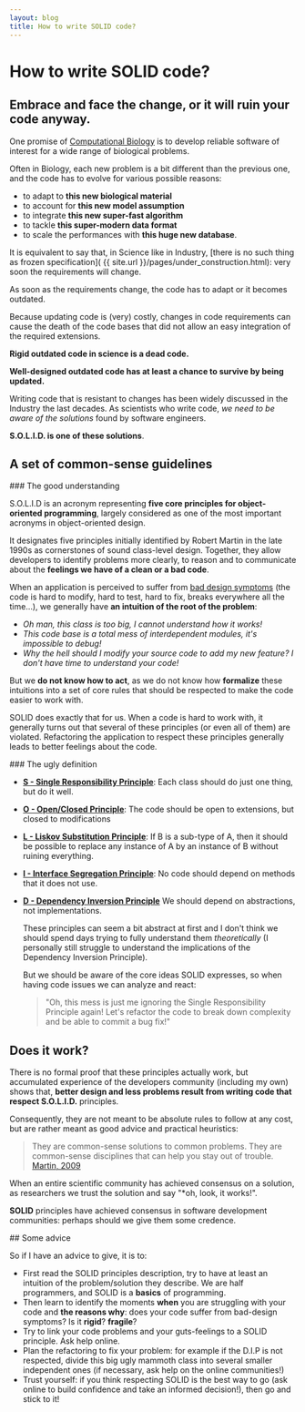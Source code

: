 ```yaml
---
layout: blog
title: How to write SOLID code?
---
```


# How to write SOLID code?

## Embrace and face the change, or it will ruin your code anyway.

One promise of [Computational Biology](http://www.cbd.cmu.edu/about-us/what-is-computational-biology/)
is to develop reliable software of interest for a wide range of biological problems.

Often in Biology, each new problem is a bit different than the previous one,
and the code has to evolve for various possible reasons:

  * to adapt to **this new biological material**
  * to account for **this new model assumption**
  * to integrate **this new super-fast algorithm**
  * to tackle **this super-modern data format**
  * to scale the performances with **this huge new database**.

It is equivalent to say that, in Science like in Industry,
[there is no such thing as frozen specification]( {{ site.url }}/pages/under_construction.html):
very soon the requirements will change.

As soon as the requirements change, the code has to adapt or it becomes outdated.

Because updating code is (very) costly, changes in code requirements can cause the death
of the code bases that did not allow an easy integration of the required extensions.

**Rigid outdated code in science is a dead code.**

**Well-designed outdated code has at least a chance to survive by being updated.**

Writing code that is resistant to changes has been widely discussed in the Industry
the last decades. As scientists who write code, *we need to be aware of the
solutions* found by software engineers.

**S.O.L.I.D. is one of these solutions**.

## A set of common-sense guidelines

### The good understanding

S.O.L.I.D is an acronym representing
**five core principles for object-oriented programming**, largely considered as
one of the most important acronyms in object-oriented design.

It designates five principles initially identified by Robert Martin in the late
1990s as cornerstones of sound class-level design. Together, they
allow developers to identify problems more clearly, to reason and to communicate about the
**feelings we have of a clean or a bad code**.

When an application is perceived to suffer from [bad design symptoms]({{site.url}}/pages/under_construction.html)
(the code is hard to modify, hard to test, hard to fix, breaks everywhere all the time...), we generally
have **an intuition of the root of the problem**:
 * *Oh man, this class is too big, I cannot understand how it works!*
 * *This code base is a total mess of interdependent modules, it's impossible to debug!*
 * *Why the hell should I modify your source code to add my new feature? I don't have
   time to understand your code!*

But we **do not know how to act**, as we do not know how **formalize** these intuitions
into a set of core rules that should be respected to make the code easier to work with.

SOLID does exactly that for us. When a code is hard to work with, it generally
turns out that several of these principles (or even all of them) are violated.
Refactoring the application to respect these
principles generally leads to better feelings about the code.

### The ugly definition

* [**S - Single Responsibility Principle**]({{site.url}}/pages/under_construction.html):
  Each class should do just one thing, but do it well.
* [**O - Open/Closed Principle**]({{site.url}}/pages/under_construction.html):
  The code should be open to extensions, but closed to modifications
* [**L - Liskov Substitution Principle**]({{site.url}}/pages/under_construction.html):
  If B is a sub-type of A, then it should be possible to replace any instance of A
  by an instance of B without ruining everything.
* [**I - Interface Segregation Principle**]({{site.url}}/pages/under_construction.html):
  No code should depend on methods that it does not use.
* [**D - Dependency Inversion Principle**]({{site.url}}/pages/under_construction.html)
  We should depend on abstractions, not implementations.

  These principles can seem a bit abstract at first
  and I don't think we should spend days trying to fully understand them *theoretically*
  (I personally still struggle to understand the implications of the Dependency Inversion Principle).

  But we should be aware of the core ideas SOLID expresses, so when having code issues we can analyze
  and react:
  > "Oh, this mess is just me ignoring the Single Responsibility Principle again!
    Let's refactor the code to break down complexity and be able to commit a bug fix!"


## Does it work?

There is no formal proof that these principles actually work, but
accumulated experience of the developers community (including my own) shows that,
**better design and less problems result from writing code that respect S.O.L.I.D.** principles.

Consequently, they are not meant to be absolute rules to follow at any cost, but are
rather meant as good advice and practical heuristics:

> They are common-sense solutions to common problems. They are
common-sense disciplines that can help you stay out of trouble.
[Martin, 2009](https://sites.google.com/site/unclebobconsultingllc/getting-a-solid-start)

When an entire scientific community has achieved consensus on a solution, as researchers we
trust the solution and say "*oh, look, it works!".

**SOLID** principles have achieved consensus in software development
communities: perhaps should we give them some credence.

## Some advice

So if I have an advice to give, it is to:
* First read the SOLID principles description, try to have at least an intuition
  of the problem/solution they describe. We are half programmers, and SOLID is a **basics**
  of programming.
* Then learn to identify the moments **when** you are struggling with your code
  and **the reasons why**: does your code suffer from bad-design symptoms? Is it **rigid**? **fragile**?
* Try to link your code problems and your guts-feelings to a SOLID principle. Ask help online.
* Plan the refactoring to fix your problem: for example if the D.I.P is not respected, divide
  this big ugly mammoth class into several smaller independent ones (if necessary, ask help on the online communities!)
* Trust yourself: if you think respecting SOLID is the best way to go (ask online
  to build confidence and take an informed decision!), then go and stick to it!
